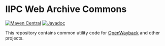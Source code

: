 IIPC Web Archive Commons
========================
[![Maven Central](https://maven-badges.herokuapp.com/maven-central/org.netpreserve.commons/webarchive-commons/badge.svg)](https://maven-badges.herokuapp.com/maven-central/org.netpreserve.commons/webarchive-commons) [![Javadoc](https://javadoc.io/badge2/org.netpreserve.commons/webarchive-commons/javadoc.svg)](https://www.javadoc.io/doc/org.netpreserve.commons/webarchive-commons)

This repository contains common utility code for [OpenWayback][1] and other projects.

[1]: https://github.com/iipc/openwayback
